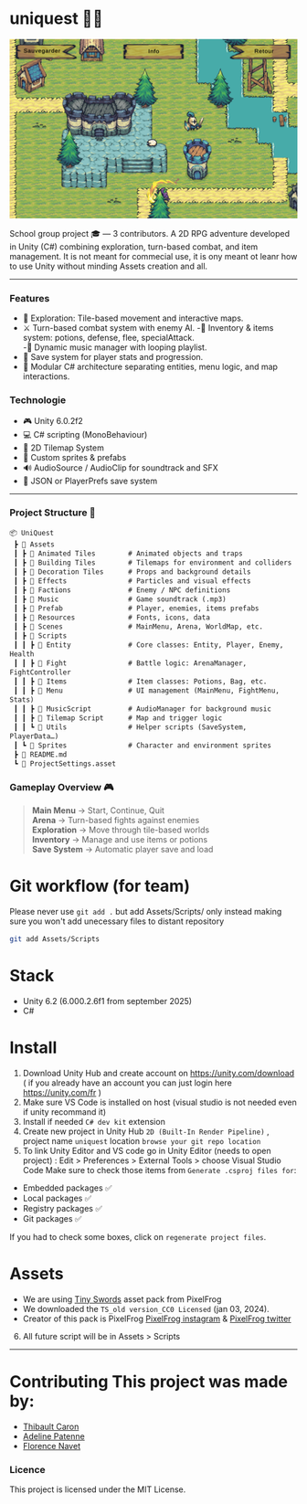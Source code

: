 # uniquest 🧙‍♀️

![NotreJeu](MapGame.png)

School group project 🎓 — 3 contributors.
A 2D RPG adventure developed in Unity (C#) combining exploration, turn-based combat, and item management. It is not meant for commecial use, it is ony meant ot leanr how to use Unity without minding Assets creation and all.

---

### Features

- 🧭 Exploration: Tile-based movement and interactive maps.
- ⚔️ Turn-based combat system with enemy AI.
  -💊 Inventory & items system: potions, defense, flee, specialAttack.  
  -🎵 Dynamic music manager with looping playlist.
- 💾 Save system for player stats and progression.
- 🧩 Modular C# architecture separating entities, menu logic, and map interactions.

### Technologie

- 🎮 Unity 6.0.2f2
- 💻 C# scripting (MonoBehaviour)
- 🧱 2D Tilemap System
- 🎨 Custom sprites & prefabs
- 🔊 AudioSource / AudioClip for soundtrack and SFX
- 💾 JSON or PlayerPrefs save system

---

### Project Structure 📂

```
📦 UniQuest
 ┣ 📂 Assets
 ┃ ┣ 📂 Animated Tiles        # Animated objects and traps
 ┃ ┣ 📂 Building Tiles        # Tilemaps for environment and colliders
 ┃ ┣ 📂 Decoration Tiles      # Props and background details
 ┃ ┣ 📂 Effects               # Particles and visual effects
 ┃ ┣ 📂 Factions              # Enemy / NPC definitions
 ┃ ┣ 📂 Music                 # Game soundtrack (.mp3)
 ┃ ┣ 📂 Prefab                # Player, enemies, items prefabs
 ┃ ┣ 📂 Resources             # Fonts, icons, data
 ┃ ┣ 📂 Scenes                # MainMenu, Arena, WorldMap, etc.
 ┃ ┣ 📂 Scripts
 ┃ ┃ ┣ 📂 Entity              # Core classes: Entity, Player, Enemy, Health
 ┃ ┃ ┣ 📂 Fight               # Battle logic: ArenaManager, FightController
 ┃ ┃ ┣ 📂 Items               # Item classes: Potions, Bag, etc.
 ┃ ┃ ┣ 📂 Menu                # UI management (MainMenu, FightMenu, Stats)
 ┃ ┃ ┣ 📂 MusicScript         # AudioManager for background music
 ┃ ┃ ┣ 📂 Tilemap Script      # Map and trigger logic
 ┃ ┃ ┗ 📂 Utils               # Helper scripts (SaveSystem, PlayerData…)
 ┃ ┗ 📂 Sprites               # Character and environment sprites
 ┣ 📄 README.md
 ┗ 📄 ProjectSettings.asset

```

### Gameplay Overview 🎮

> **Main Menu** → Start, Continue, Quit  
> **Arena** → Turn-based fights against enemies  
> **Exploration** → Move through tile-based worlds  
> **Inventory** → Manage and use items or potions  
> **Save System** → Automatic player save and load

# Git workflow (for team)

Please never use `git add .` but add Assets/Scripts/ only instead making sure you won't add unecessary files to distant repository

```bash
git add Assets/Scripts
```

# Stack

- Unity 6.2 (6.000.2.6f1 from september 2025)
- C#

# Install

1. Download Unity Hub and create account on https://unity.com/download ( if you already have an account you can just login here https://unity.com/fr )
2. Make sure VS Code is installed on host (visual studio is not needed even if unity recommand it)
3. Install if needed `C# dev kit` extension
4. Create new project in Unity Hub `2D (Built-In Render Pipeline)` , project name `uniquest` location `browse your git repo location`
5. To link Unity Editor and VS code go in Unity Editor (needs to open project) : Edit > Preferences > External Tools > choose Visual Studio Code
   Make sure to check those items from `Generate .csproj files for`:

- Embedded packages ✅
- Local packages ✅
- Registry packages ✅
- Git packages ✅

If you had to check some boxes, click on `regenerate project files`.

# Assets

- We are using [Tiny Swords](https://pixelfrog-assets.itch.io/tiny-swords) asset pack from PixelFrog
- We downloaded the `TS_old version_CC0 Licensed` (jan 03, 2024).
- Creator of this pack is PixelFrog [PixelFrog instagram](https://www.instagram.com/pixelfrogstudio/) & [PixelFrog twitter](https://x.com/PixelFrogStudio)

6. All future script will be in Assets > Scripts

---

# Contributing This project was made by:

- [Thibault Caron](https://github.com/thibault-caron)
- [Adeline Patenne](https://github.com/AdelinePat/)
- [Florence Navet](https://github.com/florence-navet)

### Licence

This project is licensed under the MIT License.
